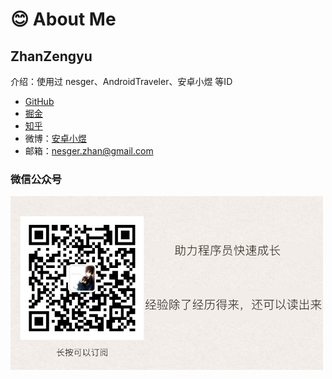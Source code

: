 # 😊 About Me

## ZhanZengyu

介绍：使用过 nesger、AndroidTraveler、安卓小煜 等ID

- [GitHub](https://github.com/nesger)
- [掘金](https://juejin.im/user/5aed89ef518825672f19c2b7/posts)
- [知乎](https://www.zhihu.com/people/nesger/activities)
- 微博：[安卓小煜](https://weibo.com/u/2403536965)
- 邮箱：<nesger.zhan@gmail.com>

### 微信公众号

<img width="500" src="images/wechat.png">
